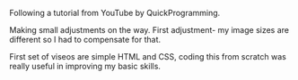Following a tutorial from YouTube by QuickProgramming.

Making small adjustments on the way.  First adjustment- my image sizes are different so I had to compensate for that.

First set of viseos are simple HTML and CSS, coding this from scratch was really useful in improving my basic skills.
